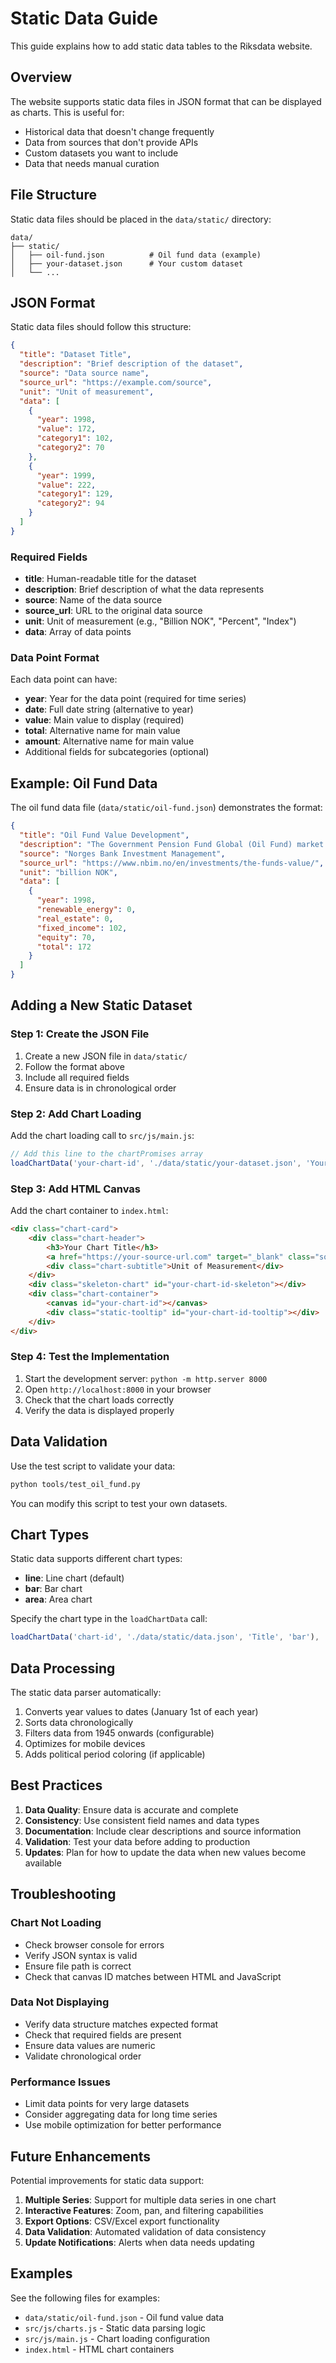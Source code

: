 # Static Data Guide

This guide explains how to add static data tables to the Riksdata website.

## Overview

The website supports static data files in JSON format that can be displayed as charts. This is useful for:
- Historical data that doesn't change frequently
- Data from sources that don't provide APIs
- Custom datasets you want to include
- Data that needs manual curation

## File Structure

Static data files should be placed in the `data/static/` directory:

```
data/
├── static/
│   ├── oil-fund.json          # Oil fund data (example)
│   ├── your-dataset.json      # Your custom dataset
│   └── ...
```

## JSON Format

Static data files should follow this structure:

```json
{
  "title": "Dataset Title",
  "description": "Brief description of the dataset",
  "source": "Data source name",
  "source_url": "https://example.com/source",
  "unit": "Unit of measurement",
  "data": [
    {
      "year": 1998,
      "value": 172,
      "category1": 102,
      "category2": 70
    },
    {
      "year": 1999,
      "value": 222,
      "category1": 129,
      "category2": 94
    }
  ]
}
```

### Required Fields

- **title**: Human-readable title for the dataset
- **description**: Brief description of what the data represents
- **source**: Name of the data source
- **source_url**: URL to the original data source
- **unit**: Unit of measurement (e.g., "Billion NOK", "Percent", "Index")
- **data**: Array of data points

### Data Point Format

Each data point can have:
- **year**: Year for the data point (required for time series)
- **date**: Full date string (alternative to year)
- **value**: Main value to display (required)
- **total**: Alternative name for main value
- **amount**: Alternative name for main value
- Additional fields for subcategories (optional)

## Example: Oil Fund Data

The oil fund data file (`data/static/oil-fund.json`) demonstrates the format:

```json
{
  "title": "Oil Fund Value Development",
  "description": "The Government Pension Fund Global (Oil Fund) market value by asset class, 1998-2025",
  "source": "Norges Bank Investment Management",
  "source_url": "https://www.nbim.no/en/investments/the-funds-value/",
  "unit": "billion NOK",
  "data": [
    {
      "year": 1998,
      "renewable_energy": 0,
      "real_estate": 0,
      "fixed_income": 102,
      "equity": 70,
      "total": 172
    }
  ]
}
```

## Adding a New Static Dataset

### Step 1: Create the JSON File

1. Create a new JSON file in `data/static/`
2. Follow the format above
3. Include all required fields
4. Ensure data is in chronological order

### Step 2: Add Chart Loading

Add the chart loading call to `src/js/main.js`:

```javascript
// Add this line to the chartPromises array
loadChartData('your-chart-id', './data/static/your-dataset.json', 'Your Chart Title', 'line'),
```

### Step 3: Add HTML Canvas

Add the chart container to `index.html`:

```html
<div class="chart-card">
    <div class="chart-header">
        <h3>Your Chart Title</h3>
        <a href="https://your-source-url.com" target="_blank" class="source-link">Source Name</a>
        <div class="chart-subtitle">Unit of Measurement</div>
    </div>
    <div class="skeleton-chart" id="your-chart-id-skeleton"></div>
    <div class="chart-container">
        <canvas id="your-chart-id"></canvas>
        <div class="static-tooltip" id="your-chart-id-tooltip"></div>
    </div>
</div>
```

### Step 4: Test the Implementation

1. Start the development server: `python -m http.server 8000`
2. Open `http://localhost:8000` in your browser
3. Check that the chart loads correctly
4. Verify the data is displayed properly

## Data Validation

Use the test script to validate your data:

```bash
python tools/test_oil_fund.py
```

You can modify this script to test your own datasets.

## Chart Types

Static data supports different chart types:

- **line**: Line chart (default)
- **bar**: Bar chart
- **area**: Area chart

Specify the chart type in the `loadChartData` call:

```javascript
loadChartData('chart-id', './data/static/data.json', 'Title', 'bar'),
```

## Data Processing

The static data parser automatically:

1. Converts year values to dates (January 1st of each year)
2. Sorts data chronologically
3. Filters data from 1945 onwards (configurable)
4. Optimizes for mobile devices
5. Adds political period coloring (if applicable)

## Best Practices

1. **Data Quality**: Ensure data is accurate and complete
2. **Consistency**: Use consistent field names and data types
3. **Documentation**: Include clear descriptions and source information
4. **Validation**: Test your data before adding to production
5. **Updates**: Plan for how to update the data when new values become available

## Troubleshooting

### Chart Not Loading
- Check browser console for errors
- Verify JSON syntax is valid
- Ensure file path is correct
- Check that canvas ID matches between HTML and JavaScript

### Data Not Displaying
- Verify data structure matches expected format
- Check that required fields are present
- Ensure data values are numeric
- Validate chronological order

### Performance Issues
- Limit data points for very large datasets
- Consider aggregating data for long time series
- Use mobile optimization for better performance

## Future Enhancements

Potential improvements for static data support:

1. **Multiple Series**: Support for multiple data series in one chart
2. **Interactive Features**: Zoom, pan, and filtering capabilities
3. **Export Options**: CSV/Excel export functionality
4. **Data Validation**: Automated validation of data consistency
5. **Update Notifications**: Alerts when data needs updating

## Examples

See the following files for examples:
- `data/static/oil-fund.json` - Oil fund value data
- `src/js/charts.js` - Static data parsing logic
- `src/js/main.js` - Chart loading configuration
- `index.html` - HTML chart containers
